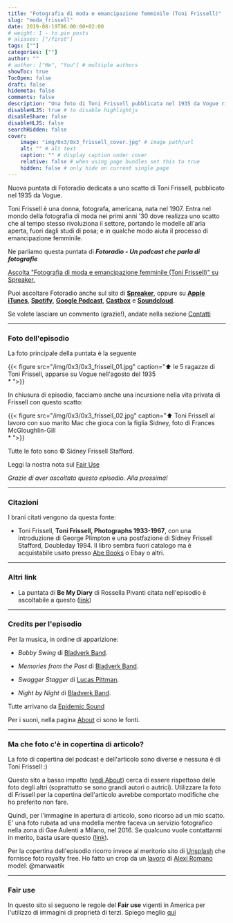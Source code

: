 ```yaml
---
title: "Fotografia di moda e emancipazione femminile (Toni Frissell)"
slug: "moda_frissell"
date: 2019-08-19T06:00:00+02:00
# weight: 1 - to pin posts
# aliases: ["/first"]
tags: [""]
categories: [""]
author: ""
# author: ["Me", "You"] # multiple authors
showToc: true
TocOpen: false
draft: false
hidemeta: false
comments: false
description: "Una foto di Toni Frissell pubblicata nel 1935 da Vogue rivoluziona la fotografia di moda e aiuta l'emancipazione femminile in America"
disableHLJS: true # to disable highlightjs
disableShare: false
disableHLJS: false
searchHidden: false
cover:
    image: "img/0x3/0x3_frissell_cover.jpg" # image path/url
    alt: "" # alt text
    caption: "" # display caption under cover
    relative: false # when using page bundles set this to true
    hidden: false # only hide on current single page
---
```



Nuova puntata di Fotoradio dedicata a uno scatto di Toni Frissell, pubblicato nel 1935 da Vogue.
<!--more-->

Toni Frissell è una donna, fotografa, americana, nata nel  1907. Entra nel mondo della fotografia di moda nei primi anni '30 dove realizza uno scatto che al tempo stesso rivoluziona il settore, portando le modelle all'aria aperta, fuori dagli studi di posa; e in qualche modo aiuta il processo di emancipazione femminile.

Ne parliamo questa puntata di **_Fotoradio - Un podcast che parla di fotografie_**

<a class="spreaker-player" href="https://www.spreaker.com/episode/18848102" data-resource="episode_id=18848102" data-width="100%" data-height="200px" data-theme="light" data-playlist="false" data-playlist-continuous="false" data-autoplay="false" data-live-autoplay="false" data-chapters-image="true" data-episode-image-position="right" data-hide-logo="false" data-hide-likes="false" data-hide-comments="false" data-hide-sharing="false" data-hide-download="true">Ascolta "Fotografia di moda e emancipazione femminile (Toni Frissell)" su Spreaker.</a>

Puoi ascoltare Fotoradio anche sul sito di <a href="https://www.spreaker.com/show/fotoradio-un-podcast-sulle-fotografie">**Spreaker**</a>, oppure su <a target="blank" href="https://podcasts.apple.com/it/podcast/fotoradio-un-podcast-sulle-fotografie/id1473090985">**Apple iTunes**</a>, <a target="blank" href="https://open.spotify.com/show/3dzBBFOJD2gaz2pRdhlzYh">**Spotify**</a>, <a target="blank" href="https://www.google.com/podcasts?feed=aHR0cHM6Ly93d3cuc3ByZWFrZXIuY29tL3Nob3cvMzYwNzI4OS9lcGlzb2Rlcy9mZWVk">**Google Podcast**</a>, <a target="blank" href="https://castbox.fm/channel/Fotoradio-un-podcast-sulle-fotografie-id2203635?country=it">**Castbox**</a> e <a target="blank" href="https://soundcloud.com/user-153455998">**Soundcloud**</a>.

Se volete lasciare un commento (grazie!), andate nella sezione <a href="/contact/">Contatti</a>

- - -

### Foto dell'episodio

La foto principale della puntata è la seguente

{{< figure src="/img/0x3/0x3_frissell_01.jpg" caption="⬆︎ le 5 ragazze di Toni Frissell, apparse su Vogue nell'agosto del 1935<br>* ">}}

In chiusura di episodio, facciamo anche una incursione nella vita privata di Frissell con questo scatto:

{{< figure src="/img/0x3/0x3_frissell_02.jpg" caption="⬆︎ Toni Frissell al lavoro con suo marito Mac che gioca con la figlia Sidney, foto di Frances McGloughlin-Gill<br>* ">}}

Tutte le foto sono © Sidney Frissell Stafford.

Leggi la nostra nota sul <a target="blank" href="/static_page/fair_use/">Fair Use</a>

_Grazie di aver ascoltato questo episodio. Alla prossima!_

<!--

- - -

### Bonus Tracks

Ted Forbes è uno dei fotografi più interessanti e prolifici a fare video su youtube. Qualche tempo fa, dedicò una puntata del suo show, **The art of photography**, proprio a W. Eugene Smith. Ted non parla solo del reportage da Pittsburgh ma dell'intero lavoro di Smith.

{{< yt 5bIudVlWo4U >}}

Un certo Andrew Levitas sta dirigendo un film su Eugene Smith. Si chiamerà **Minimata** e ci sarà **Johnny Depp** a interpretare Smith. Il film, che uscirà nel 2020 in America, è ispirato alla storia vera che ha coinvolto Smith in Giappone, quando scattò una sua celebre foto: _Tomoko Uemura in Her Bath_ (1971). Lo scatto voleva dimostrare gli effetti dell'inquinamento di mercurio.<br>
Se Fotoradio continuerà dopo la stagione zero, non mancherà un episodio dedicato a questa meraviglioso fotografia, fra le più simili alla _Pietà_ di Michelangelo.
-->

- - -

### Citazioni

I brani citati vengono da questa fonte:

- Toni Frissell, **Toni Frissell, Photographs 1933-1967**, con una introduzione di George Plimpton e una postfazione di Sidney Frissell Stafford, Doubleday 1994. Il libro sembra fuori catalogo ma è acquistabile usato presso <a target="blank" href="https://www.abebooks.co.uk/book-search/title/toni-frissell-photographs-1933-1967/">Abe Books</a> o Ebay o altri.


<!--

- - -
### Errata corrige

-->


- - -

### Altri link

- La puntata di **Be My Diary** di Rossella Pivanti citata nell'episodio è ascoltabile a questo (<a target="blank" href="https://www.spreaker.com/user/bemydiary/bmd-s02e10-finito">link</a>)



- - -

### Credits per l'episodio

Per la musica, in ordine di apparizione:

- _Bobby Swing_ di <a href="https://www.epidemicsound.com/search/?term=Bladverk%20Band" target ="blank">Bladverk Band</a>.

- _Memories from the Past_ di <a href="https://www.epidemicsound.com/search/?term=Bladverk%20Band" target ="blank">Bladverk Band</a>.

- _Swagger Stagger_ di <a href="https://www.epidemicsound.com/search/?term=Lucas%20Pittman" target ="blank">Lucas Pittman</a>.

- _Night by Night_ di <a href="https://www.epidemicsound.com/search/?term=Bladverk%20Band" target ="blank">Bladverk Band</a>.

Tutte arrivano da <a href="https://www.epidemicsound.com/">Epidemic Sound</a>

Per i suoni, nella pagina <a href="/about/">About</a> ci sono le fonti.

- - -

### Ma che foto c'è in copertina di articolo?

La foto di copertina del podcast e dell'articolo sono diverse e nessuna è di Toni Frissell :)

Questo sito a basso impatto (<a href="/about/">vedi About</a>) cerca di essere rispettoso delle foto degli altri (soprattutto se sono grandi autori o autrici). Utilizzare la foto di Frissell per la copertina dell'articolo avrebbe comportato modifiche che ho preferito non fare.

Quindi,
per l'immagine in apertura di articolo, sono ricorso ad un mio scatto. E' una foto rubata ad una modella mentre faceva un servizio fotografico nella zona di Gae Aulenti a Milano, nel 2016. Se qualcuno vuole contattarmi in merito, basta usare questo (<a href="/contact/">link</a>).

Per la copertina dell'episodio ricorro invece al meritorio sito di <a target="blank" href="https://unsplash.com">Unsplash</a> che fornisce foto royalty free.
Ho fatto un crop da un <a target="blank" href="https://unsplash.com/photos/CCx6Fz_CmOI">lavoro</a> di <a target="blank" href="https://unsplash.com/@worldsbetweenlines">Alexi Romano</a>  model: @marwaatik

- - -

### Fair use

In questo sito si seguono le regole del **Fair use** vigenti in America per l'utilizzo di immagini di proprietà di terzi. Spiego meglio <a href="/static_page/fair_use/">qui</a>
